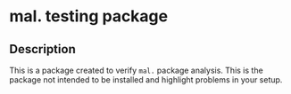 # mal. testing package

## Description

This is a package created to verify `mal.` package analysis.
This is the package not intended to be installed and highlight problems in your setup.
